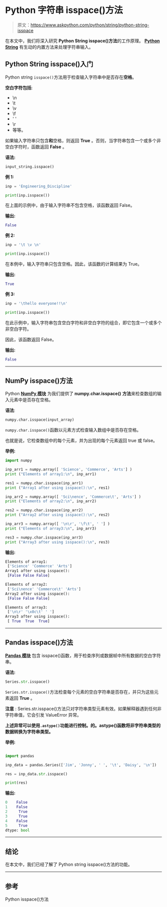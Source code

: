 # Python 字符串 isspace()方法

> 原文：<https://www.askpython.com/python/string/python-string-isspace>

在本文中，我们将深入研究 **Python String isspace()方法**的工作原理。 **[Python String](https://www.askpython.com/python/string/python-string-functions)** 有生动的内置方法来处理字符串输入。

## Python String isspace()入门

Python string `isspace()`方法用于检查输入字符串中是否存在**空格**。

**空白字符包括**:

*   \n
*   \t
*   \v
*   \f
*   ' '
*   \r
*   等等。

如果输入字符串只包含**和**空格，则返回 **True** 。否则，当字符串包含一个或多个非空白字符时，函数返回 **False** 。

**语法:**

```py
input_string.isspace()

```

**例 1:**

```py
inp = 'Engineering_Discipline'

print(inp.isspace()) 

```

在上面的示例中，由于输入字符串不包含空格，该函数返回 False。

**输出:**

```py
False

```

**例 2:**

```py
inp = '\t \v \n'

print(inp.isspace()) 

```

在本例中，输入字符串只包含空格。因此，该函数的计算结果为 True。

**输出:**

```py
True

```

**例 3:**

```py
inp = '\thello everyone!!\n'

print(inp.isspace()) 

```

在此示例中，输入字符串包含空白字符和非空白字符的组合，即它包含一个或多个非空白字符。

因此，该函数返回 False。

**输出:**

```py
False

```

* * *

## NumPy isspace()方法

Python **[NumPy 模块](https://www.askpython.com/python-modules/numpy/python-numpy-arrays)** 为我们提供了 **numpy.char.isspace()** **方法**来检查数组的输入元素中是否存在空格。

**语法**:

```py
numpy.char.isspace(input_array)

```

`numpy.char.isspace()`函数以元素方式检查输入数组中是否存在空格。

也就是说，它检查数组中的每个元素，并为出现的每个元素返回 true 或 false。

**举例:**

```py
import numpy

inp_arr1 = numpy.array([ 'Science', 'Commerce', 'Arts'] ) 
print ("Elements of array1:\n", inp_arr1)  

res1 = numpy.char.isspace(inp_arr1) 
print ("Array1 after using isspace():\n", res1) 

inp_arr2 = numpy.array([ 'Sci\nence', 'Commerce\t', 'Arts'] ) 
print ("Elements of array2:\n", inp_arr2)  

res2 = numpy.char.isspace(inp_arr2) 
print ("Array2 after using isspace():\n", res2) 

inp_arr3 = numpy.array([ '\n\r', '\f\t', ' '] ) 
print ("Elements of array3:\n", inp_arr3)  

res3 = numpy.char.isspace(inp_arr3) 
print ("Array3 after using isspace():\n", res3) 

```

**输出:**

```py
Elements of array1:
 ['Science' 'Commerce' 'Arts']
Array1 after using isspace():
 [False False False]

Elements of array2:
 ['Sci\nence' 'Commerce\t' 'Arts']
Array2 after using isspace():
 [False False False]

Elements of array3:
 ['\n\r' '\x0c\t' ' ']
Array3 after using isspace():
 [ True  True  True]

```

* * *

## Pandas isspace()方法

**[Pandas 模块](https://www.askpython.com/python-modules/pandas/python-pandas-module-tutorial)** 包含 isspace()函数，用于检查序列或数据帧中所有数据的空白字符串。

**语法:**

```py
Series.str.isspace()

```

`Series.str.isspace()`方法检查每个元素的空白字符串是否存在，并只为这些元素返回 **True** 。

**注意** : Series.str.isspace()方法只对字符串类型元素有效。如果解释器遇到任何非字符串值，它会引发 ValueError 异常。

**上述异常可以使用`.astype()`功能进行控制。的。astype()函数将非字符串类型的数据转换为字符串类型。**

**举例:**

```py

import pandas 

inp_data = pandas.Series(['Jim', 'Jonny', ' ', '\t', 'Daisy', '\n']) 

res = inp_data.str.isspace() 

print(res) 

```

**输出:**

```py
0    False
1    False
2     True
3     True
4    False
5     True
dtype: bool

```

* * *

## 结论

在本文中，我们已经了解了 Python string isspace()方法的功能。

* * *

## 参考

Python isspace()方法